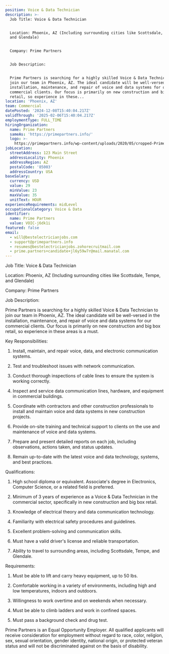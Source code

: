 ```yaml
---
position: Voice & Data Technician
description: >-
  Job Title: Voice & Data Technician


  Location: Phoenix, AZ (Including surrounding cities like Scottsdale, Tempe,
  and Glendale)


  Company: Prime Partners


  Job Description:


  Prime Partners is searching for a highly skilled Voice & Data Technician to
  join our team in Phoenix, AZ. The ideal candidate will be well-versed in the
  installation, maintenance, and repair of voice and data systems for our
  commercial clients. Our focus is primarily on new construction and big box
  retail, so experience in these...
location: 'Phoenix, AZ'
team: Commercial
datePosted: '2024-12-08T15:40:04.217Z'
validThrough: '2025-02-06T15:40:04.217Z'
employmentType: FULL_TIME
hiringOrganization:
  name: Prime Partners
  sameAs: 'https://primepartners.info/'
  logo: >-
    https://primepartners.info/wp-content/uploads/2020/05/cropped-Prime-Partners-Logo-NO-BG-1-1.png
jobLocation:
  streetAddress: 123 Main Street
  addressLocality: Phoenix
  addressRegion: AZ
  postalCode: '85003'
  addressCountry: USA
baseSalary:
  currency: USD
  value: 29
  minValue: 23
  maxValue: 35
  unitText: HOUR
experienceRequirements: midLevel
occupationalCategory: Voice & Data
identifier:
  name: Prime Partners
  value: VOIC-j6dk1i
featured: false
email:
  - will@bestelectricianjobs.com
  - support@primepartners.info
  - resumes@bestelectricianjobs.zohorecruitmail.com
  - prime.partners+candidate+jl6y59w7r@mail.manatal.com
---
```




Job Title: Voice & Data Technician

Location: Phoenix, AZ (Including surrounding cities like Scottsdale, Tempe, and Glendale)

Company: Prime Partners

Job Description:

Prime Partners is searching for a highly skilled Voice & Data Technician to join our team in Phoenix, AZ. The ideal candidate will be well-versed in the installation, maintenance, and repair of voice and data systems for our commercial clients. Our focus is primarily on new construction and big box retail, so experience in these areas is a must.

Key Responsibilities:

1. Install, maintain, and repair voice, data, and electronic communication systems.

2. Test and troubleshoot issues with network communication.

3. Conduct thorough inspections of cable lines to ensure the system is working correctly.

4. Inspect and service data communication lines, hardware, and equipment in commercial buildings.

5. Coordinate with contractors and other construction professionals to install and maintain voice and data systems in new construction projects.

6. Provide on-site training and technical support to clients on the use and maintenance of voice and data systems.

7. Prepare and present detailed reports on each job, including observations, actions taken, and status updates.

8. Remain up-to-date with the latest voice and data technology, systems, and best practices.

Qualifications:

1. High school diploma or equivalent. Associate's degree in Electronics, Computer Science, or a related field is preferred.

2. Minimum of 3 years of experience as a Voice & Data Technician in the commercial sector, specifically in new construction and big box retail.

3. Knowledge of electrical theory and data communication technology.

4. Familiarity with electrical safety procedures and guidelines.

5. Excellent problem-solving and communication skills.

6. Must have a valid driver's license and reliable transportation.

7. Ability to travel to surrounding areas, including Scottsdale, Tempe, and Glendale.

Requirements:

1. Must be able to lift and carry heavy equipment, up to 50 lbs.

2. Comfortable working in a variety of environments, including high and low temperatures, indoors and outdoors.

3. Willingness to work overtime and on weekends when necessary.

4. Must be able to climb ladders and work in confined spaces.

5. Must pass a background check and drug test.

Prime Partners is an Equal Opportunity Employer. All qualified applicants will receive consideration for employment without regard to race, color, religion, sex, sexual orientation, gender identity, national origin, or protected veteran status and will not be discriminated against on the basis of disability.